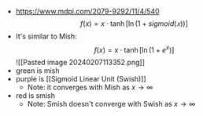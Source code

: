 - https://www.mdpi.com/2079-9292/11/4/540
$$f(x)=x \cdot \tanh[\ln(1+sigmoid(𝑥))]$$
- It's similar to Mish:
$$f(x)=x \cdot\tanh[\ln(1+e^x)]$$
![[Pasted image 20240207113352.png]]
- green is mish
- purple is [[Sigmoid Linear Unit (Swish)]]
	- Note: it converges with Mish as $x \rightarrow \infty$
- red is smish
	- Note: Smish doesn't converge with Swish as $x \rightarrow \infty$